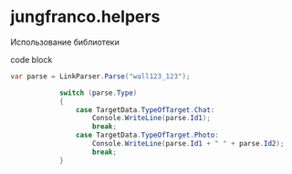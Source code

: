 # jungfranco.helpers
Использование библиотеки

code block
```c#
var parse = LinkParser.Parse("wall123_123");

            switch (parse.Type)
            {
                case TargetData.TypeOfTarget.Chat:
                    Console.WriteLine(parse.Id1);
                    break;
                case TargetData.TypeOfTarget.Photo:
                    Console.WriteLine(parse.Id1 + " " + parse.Id2);
                    break;
            }
```
